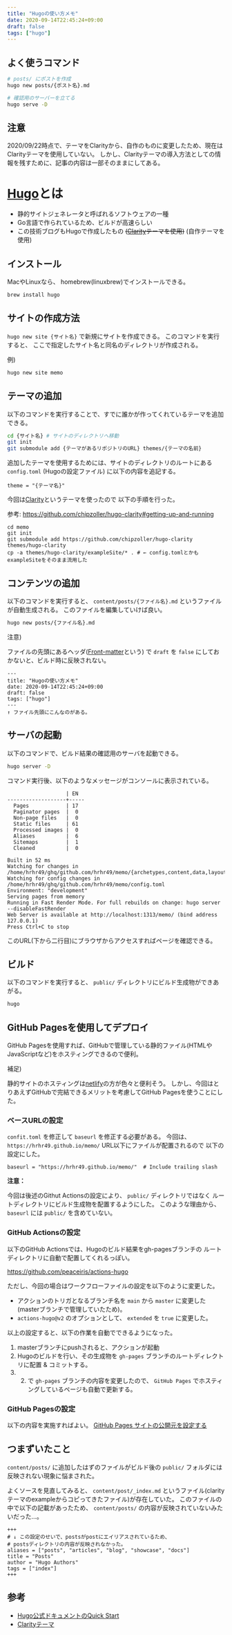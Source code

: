```yaml
---
title: "Hugoの使い方メモ"
date: 2020-09-14T22:45:24+09:00
draft: false
tags: ["hugo"]
---
```


## よく使うコマンド

```sh
# posts/ にポストを作成
hugo new posts/{ポスト名}.md

# 確認用のサーバーを立てる
hugo serve -D
```

## 注意

2020/09/22時点で、テーマをClarityから、自作のものに変更したため、現在はClarityテーマを使用していない。
しかし、Clarityテーマの導入方法としての情報を残すために、記事の内容は一部そのままにしてある。



# [Hugo](https://github.com/gohugoio/hugo)とは

* 静的サイトジェネレータと呼ばれるソフトウェアの一種
* Go言語で作られているため、ビルドが高速らしい
* この技術ブログもHugoで作成したもの ~~([Clarity](https://github.com/chipzoller/hugo-clarity)テーマを使用)~~ (自作テーマを使用)


## インストール

MacやLinuxなら、
homebrew(linuxbrew)でインストールできる。

```sh
brew install hugo
```

## サイトの作成方法

`hugo new site {サイト名}` で新規にサイトを作成できる。
このコマンドを実行すると、
ここで指定したサイト名と同名のディレクトリが作成される。

例)

```sh
hugo new site memo
```

## テーマの追加

以下のコマンドを実行することで、すでに誰かが作ってくれているテーマを追加できる。

```sh
cd {サイト名} # サイトのディレクトリへ移動
git init
git submodule add {テーマがあるリポジトリのURL} themes/{テーマの名前}
```

追加したテーマを使用するためには、サイトのディレクトリのルートにある `config.toml` (Hugoの設定ファイル)
に以下の内容を追記する。

```
theme = "{テーマ名}"
```

今回は[Clarity](https://github.com/chipzoller/hugo-clarity)というテーマを使ったので
以下の手順を行った。

参考: https://github.com/chipzoller/hugo-clarity#getting-up-and-running

```
cd memo
git init
git submodule add https://github.com/chipzoller/hugo-clarity themes/hugo-clarity
cp -a themes/hugo-clarity/exampleSite/* . # ← config.tomlとかもexampleSiteをそのまま流用した
```

## コンテンツの追加

以下のコマンドを実行すると、 `content/posts/{ファイル名}.md` というファイルが自動生成される。
このファイルを編集していけば良い。

```sh
hugo new posts/{ファイル名}.md
```

注意)

ファイルの先頭にあるヘッダ([Front-matter](https://qiita.com/amay077/items/e27f9b4e2374b70a5dfb)という)
で `draft` を `false` にしておかないと、ビルド時に反映されない。

```
---
title: "Hugoの使い方メモ"
date: 2020-09-14T22:45:24+09:00
draft: false
tags: ["hugo"]
---
↑ ファイル先頭にこんなのがある。
```

## サーバの起動

以下のコマンドで、ビルド結果の確認用のサーバを起動できる。

```sh
hugo server -D
```

コマンド実行後、以下のようなメッセージがコンソールに表示されている。

```
                   | EN
-------------------+-----
  Pages            | 17
  Paginator pages  |  0
  Non-page files   |  0
  Static files     | 61
  Processed images |  0
  Aliases          |  6
  Sitemaps         |  1
  Cleaned          |  0

Built in 52 ms
Watching for changes in /home/hrhr49/ghq/github.com/hrhr49/memo/{archetypes,content,data,layouts,static,themes}
Watching for config changes in /home/hrhr49/ghq/github.com/hrhr49/memo/config.toml
Environment: "development"
Serving pages from memory
Running in Fast Render Mode. For full rebuilds on change: hugo server --disableFastRender
Web Server is available at http://localhost:1313/memo/ (bind address 127.0.0.1)
Press Ctrl+C to stop
```

このURL(下から二行目)にブラウザからアクセスすればページを確認できる。

## ビルド

以下のコマンドを実行すると、 `public/` ディレクトリにビルド生成物ができあがる。

```sh
hugo
```

## GitHub Pagesを使用してデプロイ

GitHub Pagesを使用すれば、GitHubで管理している静的ファイル(HTMLやJavaScriptなど)をホスティングできるので便利。

補足)

静的サイトのホスティングは[netlify](https://www.netlify.com/)の方が色々と便利そう。
しかし、今回はとりあえずGitHubで完結できるメリットを考慮してGitHub Pagesを使うことにした。

### ベースURLの設定

`confit.toml` を修正して `baseurl` を修正する必要がある。
今回は、`https://hrhr49.github.io/memo/` URL以下にファイルが配置されるので
以下の設定にした。

```
baseurl = "https://hrhr49.github.io/memo/"  # Include trailing slash
```

**注意：**

今回は後述のGithut Actionsの設定により、 `public/` ディレクトリではなく
ルートディレクトリにビルド生成物を配置するようにした。
このような理由から、 `baseurl` には `public/` を含めていない。

### GitHub Actionsの設定

以下のGitHub Actionsでは、Hugoのビルド結果をgh-pagesブランチの
ルートディレクトリに自動で配置してくれるっぽい。

https://github.com/peaceiris/actions-hugo

ただし、今回の場合はワークフローファイルの設定を以下のように変更した。

* アクションのトリガとなるブランチ名を `main` から `master` に変更した(masterブランチで管理していたため)。
* `actions-hugo@v2` のオプションとして、 `extended` を `true` に変更した。

以上の設定すると、以下の作業を自動でできるようになった。

1. masterブランチにpushされると、アクションが起動
2. Hugoのビルドを行い、その生成物を `gh-pages` ブランチのルートディレクトリに配置 & コミットする。
3. 2. で `gh-pages` ブランチの内容を変更したので、 `GitHub Pages` でホスティングしているページも自動で更新する。

### GitHub Pagesの設定

以下の内容を実施すればよい。
[GitHub Pages サイトの公開元を設定する](https://docs.github.com/ja/github/working-with-github-pages/configuring-a-publishing-source-for-your-github-pages-site)

## つまずいたこと

`content/posts/` に追加したはずのファイルがビルド後の `public/` フォルダには
反映されない現象に悩まされた。

よくソースを見直してみると、 `content/post/_index.md` というファイル(clarityテーマのexampleからコピってきたファイル)が存在していた。
このファイルの中で以下の記載があったため、 `content/posts/` の内容が反映されていないみたいだった...。

```
+++
# ↓ この設定のせいで、postsがpostにエイリアスされているため、
# postsディレクトリの内容が反映されなかった。
aliases = ["posts", "articles", "blog", "showcase", "docs"]
title = "Posts"
author = "Hugo Authors"
tags = ["index"]
+++
```

## 参考

* [Hugo公式ドキュメントのQuick Start](https://gohugo.io/getting-started/quick-start/)
* [Clarityテーマ](https://github.com/chipzoller/hugo-clarity)
